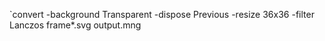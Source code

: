 `convert -background Transparent -dispose Previous -resize 36x36 -filter Lanczos frame*.svg output.mng
